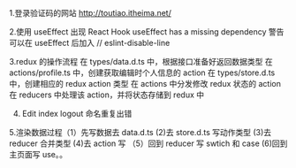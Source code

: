 1.登录验证码的网站 http://toutiao.itheima.net/

2.使用 useEffect 出现 React Hook useEffect has a missing dependency 警告
可以在 useEffect 后加入
// eslint-disable-line

3.redux 的操作流程
在 types/data.d.ts 中，根据接口准备好返回数据类型
在 actions/profile.ts 中，创建获取编辑时个人信息的 action
在 types/store.d.ts 中，创建相应的 redux action 类型
在 actions 中分发修改 redux 状态的 action
在 reducers 中处理该 action，并将状态存储到 redux 中

4. Edit index logout 命名重复出错

5.渲染数据过程（1）先写数据去 data.d.ts (2)去 store.d.ts 写动作类型 (3)去 reducer 合并类型 (4)去 action 写 （5）回到 reducer 写 swtich 和 case (6)回到主页面写 use。。
